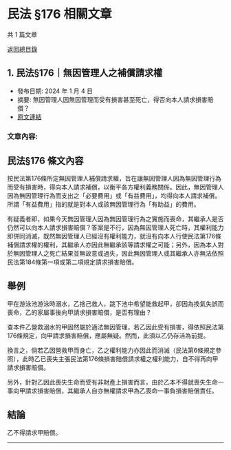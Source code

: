 # 民法 §176 相關文章

共 1 篇文章

[返回總目錄](00_總目錄.md)

## 1. 民法§176｜無因管理人之補償請求權

- 發布日期: 2024 年 1 月 4 日
- 摘要: 無因管理人因無因管理而受有損害甚至死亡，得否向本人請求損害賠償？
- [原文連結](https://www.jasper-realestate.com/%e6%b0%91%e6%b3%95176%e7%84%a1%e5%9b%a0%e7%ae%a1%e7%90%86%e4%ba%ba%e4%b9%8b%e8%a3%9c_%e5%84%9f_%e8%ab%8b%e6%b1%82%e6%ac%8a/)

### 文章內容:

## 民法§176 條文內容

按民法第176條所定無因管理人補償請求權，旨在讓無因管理人因為無因管理行為而受有損害時，得向本人請求補償，以衡平各方權利義務關係。因此，無因管理人因為無因管理行為而支出之「必要費用」或「有益費用」，均得向本人請求補償。所謂「有益費用」指的就是對本人或該無因管理行為「有助益」的費用。

有疑義者即，如果今天無因管理人因為無因管理行為之實施而喪命，其繼承人是否仍然可以向本人請求損害賠償？答案是不行，因為無因管理人死亡時，其權利能力即併同消滅，既然無因管理人已經沒有權利能力，就沒有向本人行使民法第176條補償請求權的權利，其繼承人亦因此無繼承該等請求權之可能；另外，因為本人對於無因管理人之死亡結果並無故意或過失，因此無因管理人或其繼承人亦無法依照民法第184條第一項或第二項規定請求損害賠償。

## 舉例

甲在游泳池游泳時溺水，乙捨己救人，跳下池中希望能救起甲，卻因為換氣失誤而喪命，乙的家屬事後向甲請求損害賠償，是否有理由？

查本件乙營救溺水的甲固然屬於適法無因管理，若乙因此受有損害，得依照民法第176條規定，向甲請求損害賠償，應屬無疑。然而，此須以乙仍存活為前提。

換言之，倘若乙因營救甲而身亡，乙之權利能力亦因此而消滅（民法第6條規定參照），此時乙已喪失主張民法第176條損害賠償請求權之權利能力，自不得再向甲請求損害賠償。

另外，針對乙因此喪失生命而受有非財產上損害而言，由於乙本不得就喪失生命一事向甲請求損害賠償，其繼承人自亦無權請求甲為乙喪命一事負損害賠償責任。

## 結論

乙不得請求甲賠償。

---

